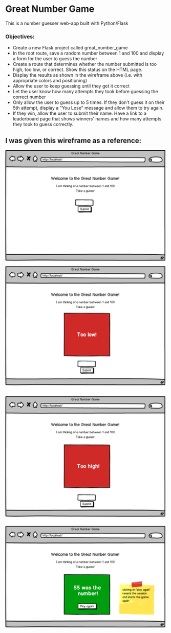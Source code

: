 # Great Number Game
This is a number guesser web-app built with Python/Flask
### Objectives:
* Create a new Flask project called great_number_game
* In the root route, save a random number between 1 and 100 and display a form for the user to guess the number
* Create a route that determines whether the number submitted is too high, too low, or correct. Show this status on the HTML page.
* Display the results as shown in the wireframe above (i.e. with appropriate colors and positioning)
* Allow the user to keep guessing until they get it correct
* Let the user know how many attempts they took before guessing the correct number
* Only allow the user to guess up to 5 times. If they don't guess it on their 5th attempt, display a "You Lose" message and allow them to try again.
* If they win, allow the user to submit their name. Have a link to a leaderboard page that shows winners' names and how many attempts they took to guess correctly.
## I was given this wireframe as a reference:
<img src='static/img/great-number-game.png' width='500'>